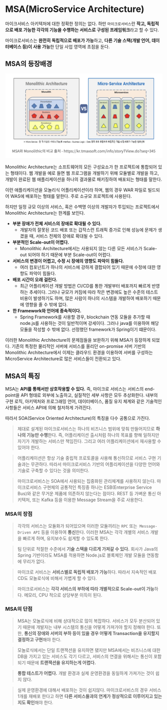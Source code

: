 # MSA(MicroService Architecture)

마이크서비스 아키텍처에 대한 정확한 정의는 없다. 하만 `마이크로서비스`란 **작고, 독립적으로 배포 가능한 각각의 기능을 수행하는 서비스로 구성된 프레임워크**라고 할 수 있다.

마이크로서비스는 **완전히 독립적으로 배포가 가능**하고, **다른 기술 스택(개발 언어, 데이터베이스 등)이 사용 가능**한 단일 사업 영역에 초점을 둔다.

## MSA의 등장배경

![](./images/msa.png)

Monolithic Architecture는 소프트웨어의 모든 구성요소가 한 프로젝트에 통합되어 있는 형태이다. 웹 개발을 예로 들면 웹 프로그램을 개발하기 위해 모듈별로 개발을 하고, 개발이 완료된 웹 애플리케이션을 하나의 결과물로 패키징하여 배포되는 형태를 말한다.

이런 애플리케이션을 모놀리식 어플리케이션이라 하며, 웹의 경우 WAR 파일로 빌드되어 WAS에 배포하는 형태를 말한다. 주로 소규모 프로젝트에 사용된다.

하지만 일정 규모 이상의 서비스, 혹은 수백명 이상의 개발자가 투입되는 프로젝트에서 Monolithic Architecture는 한계를 보인다.

- **부분 장애가 전체 서비스의 장애로 확대될 수 있다.**
  - 개발자의 잘못된 코드 배포 또는 갑작스런 트래픽 증가로 인해 성능에 문제가 생겼을 때, 서비스 전체의 장애로 확대될 수 있다.
- **부분적인 Scale-out이 어렵다.**
  - Monolithic Architecture에서는 사용되지 않는 다른 모든 서비스가 Scale-out 되어야 하기 때문에 부분 Scale-out이 어렵다.
- **서비스의 변경이 어렵고, 수정 시 장애의 영향도 파악이 힘들다.**
  - 여러 컴포넌트가 하나의 서비스에 강하게 결합되어 있기 때문에 수정에 대한 영향도 파악이 힘들다.
- **배포 시간이 오래 걸린다.**
  - 최근 어플리케이션 개발 방법은 CI/CD를 통한 개발부터 배포까지 빠르게 반영하는 추세이다. 그러나 규모가 커짐에 따라 작은 변경에도 높은 수준의 테스트 비용이 발생하기도 하며, 많은 사람이 하나의 시스템을 개발하여 배포하기 때문에 영향을 줄 수 밖에 없다.
- **한 Framework와 언어에 종속적이다.**
  - Spring Framework를 사용할 경우, blockchain 연동 모듈을 추가할 때 node.js를 사용하는 것이 일반적이며 강세이다. 그러나 java를 이용하여 해당 모듈을 작성할 수 밖에 없다. 선정했던 framework가 Spring이기 떄문이다.

이러한 Monolithic Architecture의 문제점들을 보완하기 위해 MSA가 등장하게 되었다. 기존의 특정한 물리적인 서버에 서비스를 올리던 on-promise 서버 기반의 Monolithic Architecture에서 이제는 클라우드 환경을 이용하여 서버를 구성하는 MicroService Architecture로 많은 서비스들이 전환되고 있다.

## MSA의 특징

MSA는 **API를 통해서만 상호작용할 수 있다.** 즉, 마이크로 서비스는 서비스의 end-point을 API 형태로 외부에 노출하고, 실질적인 세부 사항은 모두 추상화한다. 내부의 구현 로직, 아키텍처와 프로그래밍 언어, 데이터베이스, 품질 유지 체계와 같은 기술적인 사항들은 서비스 API에 의해 철저하게 가려진다.

따라서 SOA(Service Oriented Architecture)의 특징을 다수 공통으로 가진다.

> 제대로 설계된 마이크로서비스는 하나의 비즈니스 범위에 맞춰 만들어지므로 **하나의 기능만 수행**한다. 즉, 어플리케이션 출시처럼 하나의 목표를 향해 일하지만 자기가 개발하는 서비스만 책임진다. 그리고 여러 어플리케이션에서 재사용할 수 있어야 한다.

> 어플리케이션은 항상 기술 중립적 프로토콜을 사용해 통신하므로 서비스 구현 기술과는 무관하다. 따라서 마이크로서비스 기반의 어플리케이션을 다양한 언어와 기술로 구축할 수 있다는 것을 의미한다.

> 마이크로서비스는 SOA에서 사용되는 집중화된 관리체계를 사용하지 않는다. 마이크로서비스 구현체의 공통적인 특징중 하나는 ESB(Enterprise Service Bus)와 같은 무거운 제품에 의존하지 않는다는 점이다. REST 등 가벼운 통신 아키텍처, 또는 Kafka 등을 이용한 Message Stream을 주로 사용한다.

### MSA의 장점

> 각각의 서비스는 모듈화가 되어있으며 이러한 모듈끼리는 `RPC` 또는` Message-Driven API` 등을 이용하여 **통신**한다. 이러한 MSA는 각각 개별의 서비스 개발을 빠르게 하며, 유지보수도 쉽게할 수 있도록 한다.

> 팀 단위로 적절한 수준에서 **기술 스택을 다르게 가져갈 수 있다.** 회사가 Java의 Spring 기반이라도 MSA를 적용하면 Node.js로 블록체인 개발 모듈을 연동함에 무리가 없다.

> 마이크로 서비스는 **서비스별로 독립적 배포가 가능**하다. 따라서 지속적인 배포 CD도 모놀로식에 비해서 가볍게 할 수 있다.

> 마이크로서비스는 **각각 서비스의 부하에 따라 개별적으로 Scale-out이 가능**하다. 메모리, CPU 적으로 상당부분 이득이 된다.

### MSA의 단점

> MSA는 모놀로식에 비해 상대적으로 많이 복잡하다. 서비스가 모두 분산되어 있기 때문에 개발자는 내부 시스템의 통신을 어떻게 가져가야 할지 정해야 한다. 또한, **통신의 장애와 서버의 부하 등이 있을 경우 어떻게 Transaction을 유지할지 결정하고 구현**해야 한다.

> 모놀로식에서는 단일 트랜잭션을 유지하면 됐지만 MSA에서는 비즈니스에 대한 DB을 가지고 있는 서비스도 각기 다르고, 서비스의 연결을 위해서는 통신이 포함되기 때문에 **트랜잭션을 유지하는게 어렵다.**

> **통합 테스트가 어렵다.** 개발 환경과 실제 운영환경을 동일하게 가져가는 것이 쉽지 않다.

> 실제 운영환경에 대해서 배포하는 것이 쉽지않다. 마이크로서비스의 경우 서비스 1개를 재배포 한다고 하면 **다른 서비스들과의 연계가 정상적으로 이루어지고 있는지도 확인**해야 한다.

